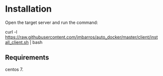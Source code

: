 Installation 
=========

Open the target server and run the command:

curl -l https://raw.githubusercontent.com/jmbarros/auto_docker/master/client/install_client.sh | bash


Requirements
------------

centos 7.